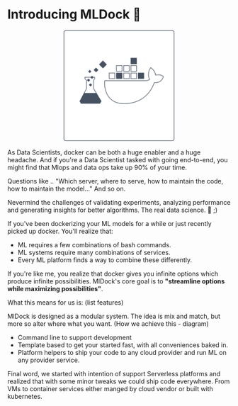 # Introducing MLDock :tada:

<p align="center">
 <img src="../.vuepress/public/mldock-herro-image.jpg" width="250" alt="mldock hero image">
</p>

As Data Scientists, docker can be both a huge enabler and a huge headache. And if you're a Data Scientist tasked with going end-to-end, you might find that Mlops and data ops take up 90% of your time.

Questions like .. "Which server, where to serve, how to maintain the code, how to maintain the model..." And so on. 

Nevermind the challenges of validating experiments, analyzing performance and generating insights for better algorithms. The real data science. :microscope: ;) 

If you've been dockerizing your ML models for a while or just recently picked up docker. You'll realize that:

- ML requires a few combinations of bash commands.
- ML systems require many combinations of services.
- Every ML platform finds a way to combine these differently.

If you're like me, you realize that docker gives you infinite options which produce infinite possibilities. MlDock's core goal is to **"streamline options while maximizing possibilities"**. 

What this means for us is:
(list features)

MlDock is designed as a modular system. The idea is mix and match, but more so alter where what you want. 
(How we achieve this - diagram) 
- Command line to support development
- Template based to get your started fast, with all conveniences baked in. 
- Platform helpers to ship your code to any cloud provider and run ML on any provider service.

Final word, we started with intention of support Serverless platforms and realized that with some minor tweaks we could ship code everywhere. From VMs to container services either manged by cloud vendor or built with kubernetes. 
